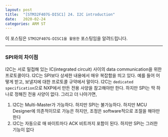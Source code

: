 ```yaml
---
layout: post
title:  "[STM32F407G-DISC1] 24. I2C introduction"
date:   2020-02-24
categories: ARM ST
---
```


이 포스팅은 `STM32F407G-DISC1을 활용한` 포스팅임을 알려드립니다.

---
### SPI와의 차이점

I2C는 서로 밀접해 있는 IC(integrated circuit) 사이의 data communication을 위한 프로토콜이다. I2C는 SPI보다 상세한 내용에서 매우 복잡함을 띄고 있다. 예를 들어 어떻게 받고, 보낼지에 대한 프로토콜 규약에서 말이다. I2C는 `dedicated specification`으로 NXP에서 만든 전용 사양을 참고해야만 한다. 하지만 SPI는 딱 하나로 정해진 전용 사양이 없다. 그리고 더 나아가면,

1. I2C는 Multi-Master가 가능하다. 하지만 SPI는 불가능하다. 하지만 MCU Designer에 의존적이므로 가능은 하지만, 조정은 software적으로 조절을 해야만 한다
2. I2C는 자동으로 매 바이트마다 ACK 비트까지 포함이 된다. 하지만 SPI는 그러한 기능이 없다
